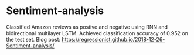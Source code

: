 # Sentiment-analysis

Classified Amazon reviews as postive and negative using RNN and bidirectional multilayer LSTM. Achieved classification accuracy of 0.952 on the test set.
Blog post: https://regressionist.github.io/2018-12-26-Sentiment-analysis/
